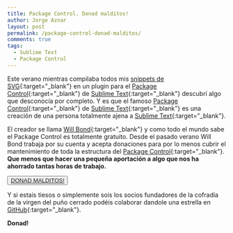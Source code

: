```yaml
---
title: Package Control. Donad malditos!
author: Jorge Aznar
layout: post
permalink: /package-control-donad-malditos/
comments: true
tags:
  - Sublime Text
  - Package Control
---
```


Este verano mientras compilaba todos mis [snippets de SVG](https://packagecontrol.io/packages/SVG-Snippets){:target="_blank"} en un plugin para el [Package Control](https://packagecontrol.io/){:target="_blank"} de [Sublime Text](http://www.sublimetext.com/){:target="_blank"} descubrí algo que desconocía por completo. Y es que el famoso [Package Control](https://packagecontrol.io/){:target="_blank"} de [Sublime Text](http://www.sublimetext.com/){:target="_blank"} es una creación de una persona totalmente ajena a [Sublime Text](http://www.sublimetext.com/){:target="_blank"}.

<!--more-->

El creador se llama [Will Bond](https://twitter.com/wbond/){:target="_blank"} y como todo el mundo sabe el Package Control es totalmente gratuito. Desde el pasado verano Will Bond trabaja por su cuenta y acepta donaciones para por lo menos cubrir el mantenimiento de toda la estructura del [Package Control](https://packagecontrol.io/about){:target="_blank"}. **Que menos que hacer una pequeña aportación a algo que nos ha ahorrado tantas horas de trabajo.**

<button class="boton-centrar">
  <a target="_blank" class="btn" href="https://packagecontrol.io/about">DONAD MALDITOS!</a>
</button>

Y si estais tiesos o simplemente sois los socios fundadores de la cofradía de la virgen del puño cerrado podéis colaborar dandole una estrella en [GitHub](https://github.com/wbond/package_control){:target="_blank"}.

**Donad!**